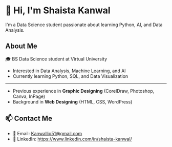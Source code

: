 # 👋 Hi, I'm Shaista Kanwal
I'm a Data Science student passionate about learning Python, AI, and Data Analysis.

## About Me
🎓 BS Data Science student at Virtual University  
-  Interested in Data Analysis, Machine Learning, and AI  
-  Currently learning Python, SQL, and Data Visualization
  ---
-  Previous experience in **Graphic Designing** (CorelDraw, Photoshop, Canva, InPage)  
-  Background in **Web Designing** (HTML, CSS, WordPress)


## 📫 Contact Me
- 📧 Email: Kanwallio51@gmail.com 
- 💼 LinkedIn: https://www.linkedin.com/in/shaista-kanwal/  
